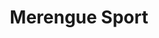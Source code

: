 ---
title: "Merengue Sport"
url: /santo-domingo-este/merengue-sport-carretera-mella/
shop: Wettbüro
---